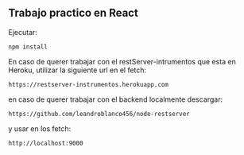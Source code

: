 ## Trabajo practico en React

Ejecutar:

```
npm install 
```


En caso de querer trabajar con el restServer-intrumentos que esta en Heroku, utilizar la siguiente url en el fetch:

```
https://restserver-instrumentos.herokuapp.com
```

en caso de querer trabajar con el backend localmente descargar:

```
https://github.com/leandroblanco456/node-restserver
```

y usar en los fetch:
```
http://localhost:9000
```

